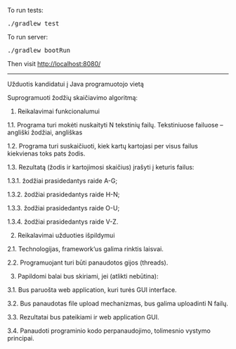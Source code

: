 To run tests:
<pre>./gradlew test</pre>

To run server:
<pre>./gradlew bootRun</pre>

Then visit <a href="http://localhost:8080/">http://localhost:8080/</a>

<hr/>

Užduotis kandidatui į Java programuotojo vietą

Suprogramuoti žodžių skaičiavimo algoritmą:

1. Reikalavimai funkcionalumui

1.1. Programa turi mokėti nuskaityti N tekstinių failų. Tekstiniuose failuose – angliški žodžiai, angliškas

1.2. Programa turi suskaičiuoti, kiek kartų kartojasi per visus failus kiekvienas toks pats žodis.

1.3. Rezultatą (žodis ir kartojimosi skaičius) įrašyti į keturis failus:

1.3.1. žodžiai prasidedantys raide A-G;

1.3.2. žodžiai prasidedantys raide H-N;

1.3.3. žodžiai prasidedantys raide O-U;

1.3.4. žodžiai prasidedantys raide V-Z.

2. Reikalavimai užduoties išpildymui

2.1. Technologijas, framework‘us galima rinktis laisvai.

2.2. Programuojant turi būti panaudotos gijos (threads).

3. Papildomi balai bus skiriami, jei (atlikti nebūtina):

3.1. Bus paruošta web application, kuri turės GUI interface.

3.2. Bus panaudotas file upload mechanizmas, bus galima uploadinti N failų.

3.3. Rezultatai bus pateikiami ir web application GUI.

3.4. Panaudoti programinio kodo perpanaudojimo, tolimesnio vystymo principai.
